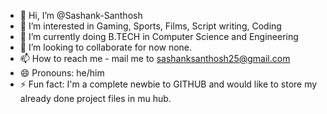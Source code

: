 - 👋 Hi, I’m @Sashank-Santhosh
- 👀 I’m interested in Gaming, Sports, Films, Script writing, Coding
- 🌱 I’m currently doing B.TECH in Computer Science and Engineering
- 💞️ I’m looking to collaborate for now none.
- 📫 How to reach me - mail me to sashanksanthosh25@gmail.com
- 😄 Pronouns: he/him
- ⚡ Fun fact: I'm a complete newbie to GITHUB and would like to store my already done project files in mu hub.

<!---
Sashank-Santhosh/Sashank-Santhosh is a ✨ special ✨ repository because its `README.md` (this file) appears on your GitHub profile.
You can click the Preview link to take a look at your changes.
--->
